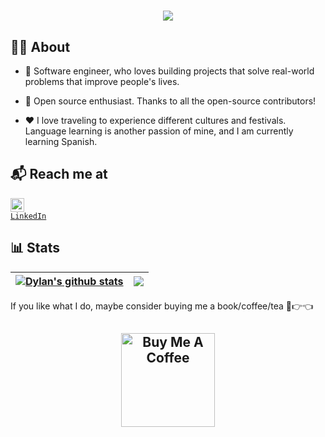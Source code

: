 <h1 align="center">
  <a href="https://git.io/typing-svg">
    <img src="https://readme-typing-svg.herokuapp.com/?lines=Hello,+There!+👋;This+is+Peter+Coker....;Nice+to+meet+you!&center=true&size=25">
  </a>
</h1>

## 👨‍💻 About

* 🎨 Software engineer, who loves building projects that solve real-world problems that improve people's lives.

* 🎁 Open source enthusiast. Thanks to all the open-source contributors!
  
* ❤️ I love traveling to experience different cultures and festivals. Language learning is another passion of mine, and I am currently learning Spanish.

## 📬 Reach me at
<code><a href="https://www.linkedin.com/in/petercoker/" title="LinkedIn Profile"><img width="22" src="https://i.imgur.com/yRpa1dQ.png"> LinkedIn</a></code>

## 📊 Stats

| <a href="https://github.com/petercoker"><img align="center" src="https://github-readme-stats-petercoker.vercel.app/api?username=petercoker&hide=stars&count_private=true&show_icons=true&include_all_commits=true&title_color=6366f1&text_color=818cf8&icon_color=818cf8&hide_border=true" alt="Dylan's github stats" /></a> | <a href="https://github.com/petercoker"><img align="center" src="https://github-readme-stats-petercoker.vercel.app/api/top-langs/?username=petercoker&layout=compact&theme=graywhite&hide_border=true&exclude_repo=VRShooter,Polyball,visual-studio-shortcuts,csharp-the-complete-guide,understanding-dotnet-webapi-using-postman,datadog-performance-monitoring-tool,dotnet-core-appsettings-from-start-to-finish,csharp-practice-projects,csharp-mastercourse,web-api-from-start-to-finish,understanding-dotnet-webapi-using-postman-v2,resolveo-api-old,Y4-IT-Final-Project,Y3-IT-Final-Project" /></a> |
| ---------------------------------------------------------------------------------------------------------------------------------------------------------------------------------------------------------------------------------------------------------------------------- | ---------------------------------------------------------------------------------------------------------------------------------------------------------------------------------------------------- |

If you like what I do, maybe consider buying me a book/coffee/tea 🥺👉👈
<h2 align="center">
 <a href="https://www.buymeacoffee.com/petercoker" target="_blank"><img src="https://cdn.buymeacoffee.com/buttons/v2/default-red.png" alt="Buy Me A Coffee" width="150" ></a>
</h2>
